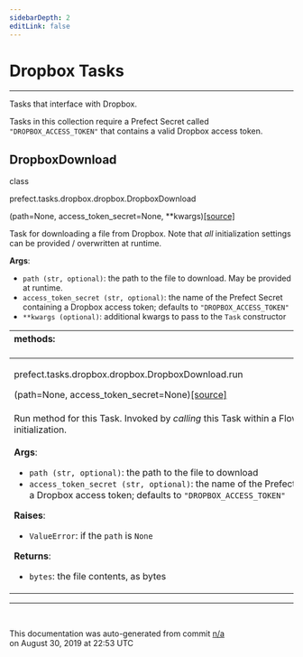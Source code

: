 ```yaml
---
sidebarDepth: 2
editLink: false
---
```

# Dropbox Tasks
---
Tasks that interface with Dropbox.

Tasks in this collection require a Prefect Secret called `"DROPBOX_ACCESS_TOKEN"` that contains
a valid Dropbox access token.
 ## DropboxDownload
 <div class='class-sig' id='prefect-tasks-dropbox-dropbox-dropboxdownload'><p class="prefect-sig">class </p><p class="prefect-class">prefect.tasks.dropbox.dropbox.DropboxDownload</p>(path=None, access_token_secret=None, **kwargs)<span class="source"><a href="https://github.com/PrefectHQ/prefect/blob/master/src/prefect/tasks/dropbox/dropbox.py#L8">[source]</a></span></div>

Task for downloading a file from Dropbox. Note that _all_ initialization settings can be provided / overwritten at runtime.

**Args**:     <ul class="args"><li class="args">`path (str, optional)`: the path to the file to download. May be provided at runtime.     </li><li class="args">`access_token_secret (str, optional)`: the name of the Prefect Secret containing a         Dropbox access token; defaults to `"DROPBOX_ACCESS_TOKEN"`     </li><li class="args">`**kwargs (optional)`: additional kwargs to pass to the `Task` constructor</li></ul>

|methods: &nbsp;&nbsp;&nbsp;&nbsp;&nbsp;&nbsp;&nbsp;&nbsp;&nbsp;&nbsp;&nbsp;&nbsp;&nbsp;&nbsp;&nbsp;&nbsp;&nbsp;&nbsp;&nbsp;&nbsp;&nbsp;&nbsp;&nbsp;&nbsp;&nbsp;&nbsp;&nbsp;&nbsp;&nbsp;&nbsp;&nbsp;&nbsp;&nbsp;&nbsp;&nbsp;&nbsp;&nbsp;&nbsp;&nbsp;&nbsp;&nbsp;&nbsp;&nbsp;&nbsp;&nbsp;&nbsp;&nbsp;&nbsp;&nbsp;&nbsp;&nbsp;&nbsp;&nbsp;&nbsp;&nbsp;&nbsp;&nbsp;&nbsp;&nbsp;&nbsp;&nbsp;&nbsp;&nbsp;&nbsp;&nbsp;&nbsp;&nbsp;&nbsp;&nbsp;&nbsp;&nbsp;&nbsp;&nbsp;&nbsp;&nbsp;&nbsp;&nbsp;&nbsp;&nbsp;&nbsp;&nbsp;&nbsp;&nbsp;&nbsp;&nbsp;&nbsp;&nbsp;&nbsp;&nbsp;&nbsp;&nbsp;&nbsp;&nbsp;&nbsp;&nbsp;&nbsp;&nbsp;&nbsp;&nbsp;&nbsp;&nbsp;&nbsp;&nbsp;&nbsp;&nbsp;&nbsp;&nbsp;&nbsp;&nbsp;&nbsp;&nbsp;&nbsp;&nbsp;&nbsp;&nbsp;&nbsp;&nbsp;&nbsp;&nbsp;&nbsp;&nbsp;&nbsp;&nbsp;&nbsp;&nbsp;&nbsp;&nbsp;&nbsp;&nbsp;&nbsp;&nbsp;&nbsp;&nbsp;&nbsp;&nbsp;&nbsp;&nbsp;&nbsp;&nbsp;&nbsp;&nbsp;&nbsp;&nbsp;&nbsp;&nbsp;&nbsp;&nbsp;&nbsp;&nbsp;&nbsp;|
|:----|
 | <div class='method-sig' id='prefect-tasks-dropbox-dropbox-dropboxdownload-run'><p class="prefect-class">prefect.tasks.dropbox.dropbox.DropboxDownload.run</p>(path=None, access_token_secret=None)<span class="source"><a href="https://github.com/PrefectHQ/prefect/blob/master/src/prefect/tasks/dropbox/dropbox.py#L25">[source]</a></span></div>
<p class="methods">Run method for this Task.  Invoked by _calling_ this Task within a Flow context, after initialization.<br><br>**Args**:     <ul class="args"><li class="args">`path (str, optional)`: the path to the file to download     </li><li class="args">`access_token_secret (str, optional)`: the name of the Prefect Secret containing a         Dropbox access token; defaults to `"DROPBOX_ACCESS_TOKEN"`</li></ul>**Raises**:     <ul class="args"><li class="args">`ValueError`: if the `path` is `None`</li></ul>**Returns**:     <ul class="args"><li class="args">`bytes`: the file contents, as bytes</li></ul></p>|

---
<br>


<p class="auto-gen">This documentation was auto-generated from commit <a href='https://github.com/PrefectHQ/prefect/commit/n/a'>n/a</a> </br>on August 30, 2019 at 22:53 UTC</p>